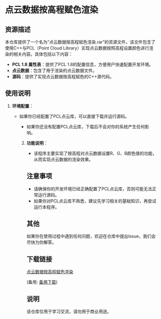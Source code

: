 # 点云数据按高程赋色渲染

## 资源描述

本仓库提供了一个名为“点云数据按高程赋色渲染.rar”的资源文件，该文件包含了使用C++与PCL（Point Cloud Library）实现点云数据按照高程设置颜色进行渲染的相关内容。具体包括以下内容：

- **PCL 1.8 属性表**：提供了PCL 1.8的配置信息，方便用户快速配置开发环境。
- **点云数据**：包含了用于渲染的点云数据文件。
- **源码**：提供了实现点云数据按高程赋色的C++源代码。

## 使用说明

1. **环境配置**：
   - 如果你已经配置了PCL点云库，可以直接下载并运行源码。
      - 如果你还没有配置PCL点云库，下载后不会对你的系统产生任何影响。

      2. **功能说明**：
         - 该程序主要实现了按高程对点云数据设置R、G、B颜色值的功能，从而实现点云数据的渲染效果。

         ## 注意事项

         - 请确保你的开发环境已经正确配置了PCL点云库，否则可能无法正常运行源码。
         - 如果你对PCL点云库不熟悉，建议先学习相关的基础知识，再尝试运行本程序。

         ## 其他

         如果你在使用过程中遇到任何问题，欢迎在仓库中提出Issue，我们会尽快为你解答。

         ## 下载链接
         [点云数据按高程赋色渲染](https://pan.quark.cn/s/797e96aa192f) 

         (备用: [备用下载](https://pan.baidu.com/s/1bjy4yS0ZJmBLHldhtQOLNQ?pwd=1234))

         ## 说明

         该仓库仅用于学习交流，请勿用于商业用途。
